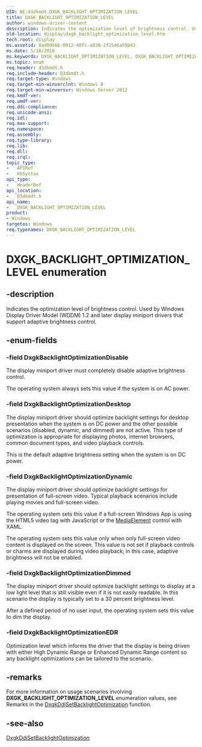 ```yaml
---
UID: NE:d3dkmdt.DXGK_BACKLIGHT_OPTIMIZATION_LEVEL
title: DXGK_BACKLIGHT_OPTIMIZATION_LEVEL
author: windows-driver-content
description: Indicates the optimization level of brightness control. Used by Windows Display Driver Model (WDDM) 1.2 and later display miniport drivers that support adaptive brightness control.
old-location: display\dxgk_backlight_optimization_level.htm
tech.root: display
ms.assetid: 8ad096bb-0012-40fc-a038-2f25d6a59b43
ms.date: 5/10/2018
ms.keywords: DXGK_BACKLIGHT_OPTIMIZATION_LEVEL, DXGK_BACKLIGHT_OPTIMIZATION_LEVEL enumeration [Display Devices], DxgkBacklightOptimizationDesktop, DxgkBacklightOptimizationDimmed, DxgkBacklightOptimizationDisable, DxgkBacklightOptimizationDynamic, DxgkBacklightOptimizationEDR, d3dkmdt/DXGK_BACKLIGHT_OPTIMIZATION_LEVEL, d3dkmdt/DxgkBacklightOptimizationDesktop, d3dkmdt/DxgkBacklightOptimizationDimmed, d3dkmdt/DxgkBacklightOptimizationDisable, d3dkmdt/DxgkBacklightOptimizationDynamic, d3dkmdt/DxgkBacklightOptimizationEDR, display.dxgk_backlight_optimization_level
ms.topic: enum
req.header: d3dkmdt.h
req.include-header: D3dkmdt.h
req.target-type: Windows
req.target-min-winverclnt: Windows 8
req.target-min-winversvr: Windows Server 2012
req.kmdf-ver: 
req.umdf-ver: 
req.ddi-compliance: 
req.unicode-ansi: 
req.idl: 
req.max-support: 
req.namespace: 
req.assembly: 
req.type-library: 
req.lib: 
req.dll: 
req.irql: 
topic_type:
-	APIRef
-	kbSyntax
api_type:
-	HeaderDef
api_location:
-	D3dkmdt.h
api_name:
-	DXGK_BACKLIGHT_OPTIMIZATION_LEVEL
product:
- Windows
targetos: Windows
req.typenames: DXGK_BACKLIGHT_OPTIMIZATION_LEVEL
---
```


# DXGK_BACKLIGHT_OPTIMIZATION_LEVEL enumeration


## -description


Indicates the optimization level of brightness control. Used by Windows Display Driver Model (WDDM) 1.2 and later display miniport drivers that support adaptive brightness control.


## -enum-fields




### -field DxgkBacklightOptimizationDisable

The display miniport driver must completely disable adaptive brightness control.

The operating system always sets this value if the system is on AC power.


### -field DxgkBacklightOptimizationDesktop

The display miniport driver should optimize backlight settings for desktop presentation when the system is on DC power and the other possible scenarios (disabled, dynamic, and dimmed) are not active. This type of optimization is appropriate for displaying photos, internet browsers, common document types, and video playback controls.

This is the default adaptive brightness setting when the system is on DC power.


### -field DxgkBacklightOptimizationDynamic

The display miniport driver should optimize backlight settings for presentation of full-screen video. Typical playback scenarios include playing movies and full-screen video. 

The operating system sets this value if a full-screen Windows App is using the HTML5 video tag with JavaScript or the <a href="https://msdn.microsoft.com/5146a1d4-17f0-4da2-a8ba-b121f9beeb21">MediaElement</a> control with XAML.

The operating system sets this value only when only full-screen video content is displayed on the screen. This value is not set if playback controls or charms are displayed during video playback; in this case, adaptive brightness will not be enabled.


### -field DxgkBacklightOptimizationDimmed

The display miniport driver should optimize backlight settings to display at a low light level that is still visible even if it is not easily readable. In this scenario the display is typically set to a 30 percent brightness level.

After a defined period of no user input, the operating system sets this value to dim the display.


### -field DxgkBacklightOptimizationEDR

Optimization level which informs the driver that the display is being driven with either High Dynamic Range or Enhanced Dynamic Range content so any backlight optimizations can be tailored to the scenario.                                                                                                                                                                                                                                                                                                         


## -remarks



For more information on usage scenarios involving <b>DXGK_BACKLIGHT_OPTIMIZATION_LEVEL</b> enumeration values, see Remarks in the <a href="https://msdn.microsoft.com/b8c37df8-ba86-4cfd-add0-49ba9c90f04a">DxgkDdiSetBacklightOptimization</a> function.




## -see-also




<a href="https://msdn.microsoft.com/b8c37df8-ba86-4cfd-add0-49ba9c90f04a">DxgkDdiSetBacklightOptimization</a>
 

 

